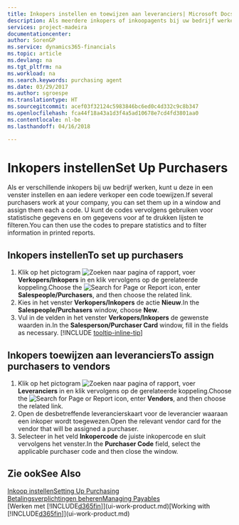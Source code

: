 ```yaml
---
title: Inkopers instellen en toewijzen aan leveranciers| Microsoft Docs
description: Als meerdere inkopers of inkoopagents bij uw bedrijf werken, kunt u deze voor statistische analyses organiseren.
services: project-madeira
documentationcenter: 
author: SorenGP
ms.service: dynamics365-financials
ms.topic: article
ms.devlang: na
ms.tgt_pltfrm: na
ms.workload: na
ms.search.keywords: purchasing agent
ms.date: 03/29/2017
ms.author: sgroespe
ms.translationtype: HT
ms.sourcegitcommit: acef03f32124c5983846bc6ed0c4d332c9c8b347
ms.openlocfilehash: fca44f18a43a1d3f4a5ad10678e7cd4fd3801aa0
ms.contentlocale: nl-be
ms.lasthandoff: 04/16/2018

---
```

# <a name="set-up-purchasers"></a><span data-ttu-id="fb679-103">Inkopers instellen</span><span class="sxs-lookup"><span data-stu-id="fb679-103">Set Up Purchasers</span></span>
<span data-ttu-id="fb679-104">Als er verschillende inkopers bij uw bedrijf werken, kunt u deze in een venster instellen en aan iedere verkoper een code toewijzen.</span><span class="sxs-lookup"><span data-stu-id="fb679-104">If several purchasers work at your company, you can set them up in a window and assign them each a code.</span></span> <span data-ttu-id="fb679-105">U kunt de codes vervolgens gebruiken voor statistische gegevens en om gegevens voor af te drukken lijsten te filteren.</span><span class="sxs-lookup"><span data-stu-id="fb679-105">You can then use the codes to prepare statistics and to filter information in printed reports.</span></span>

## <a name="to-set-up-purchasers"></a><span data-ttu-id="fb679-106">Inkopers instellen</span><span class="sxs-lookup"><span data-stu-id="fb679-106">To set up purchasers</span></span>
1. <span data-ttu-id="fb679-107">Klik op het pictogram ![Zoeken naar pagina of rapport](media/ui-search/search_small.png "pictogram Zoeken naar pagina of rapport"), voer **Verkopers/Inkopers** in en klik vervolgens op de gerelateerde koppeling.</span><span class="sxs-lookup"><span data-stu-id="fb679-107">Choose the ![Search for Page or Report](media/ui-search/search_small.png "Search for Page or Report icon") icon, enter **Salespeople/Purchasers**, and then choose the related link.</span></span>
2. <span data-ttu-id="fb679-108">Kies in het venster **Verkopers/Inkopers** de actie **Nieuw**.</span><span class="sxs-lookup"><span data-stu-id="fb679-108">In the **Salespeople/Purchasers** window, choose **New**.</span></span>
3. <span data-ttu-id="fb679-109">Vul in de velden in het venster **Verkopers/Inkopers** de gewenste waarden in.</span><span class="sxs-lookup"><span data-stu-id="fb679-109">In the **Salesperson/Purchaser Card** window, fill in the fields as necessary.</span></span> [!INCLUDE [tooltip-inline-tip](includes/tooltip-inline-tip_md.md)]

## <a name="to-assign-purchasers-to-vendors"></a><span data-ttu-id="fb679-110">Inkopers toewijzen aan leveranciers</span><span class="sxs-lookup"><span data-stu-id="fb679-110">To assign purchasers to vendors</span></span>
1. <span data-ttu-id="fb679-111">Klik op het pictogram ![Zoeken naar pagina of rapport](media/ui-search/search_small.png "pictogram Zoeken naar pagina of rapport"), voer **Leveranciers** in en klik vervolgens op de gerelateerde koppeling.</span><span class="sxs-lookup"><span data-stu-id="fb679-111">Choose the ![Search for Page or Report](media/ui-search/search_small.png "Search for Page or Report icon") icon, enter **Vendors**, and then choose the related link.</span></span>
2. <span data-ttu-id="fb679-112">Open de desbetreffende leverancierskaart voor de leverancier waaraan een inkoper wordt toegewezen.</span><span class="sxs-lookup"><span data-stu-id="fb679-112">Open the relevant vendor card for the vendor that will be assigned a purchaser.</span></span>
3. <span data-ttu-id="fb679-113">Selecteer in het veld **Inkopercode** de juiste inkopercode en sluit vervolgens het venster.</span><span class="sxs-lookup"><span data-stu-id="fb679-113">In the **Purchaser Code** field, select the applicable purchaser code and then close the window.</span></span>

## <a name="see-also"></a><span data-ttu-id="fb679-114">Zie ook</span><span class="sxs-lookup"><span data-stu-id="fb679-114">See Also</span></span>
[<span data-ttu-id="fb679-115">Inkoop instellen</span><span class="sxs-lookup"><span data-stu-id="fb679-115">Setting Up Purchasing</span></span>](purchasing-setup-purchasing.md)  
[<span data-ttu-id="fb679-116">Betalingsverplichtingen beheren</span><span class="sxs-lookup"><span data-stu-id="fb679-116">Managing Payables</span></span>](payables-manage-payables.md)  
<span data-ttu-id="fb679-117">[Werken met [!INCLUDE[d365fin](includes/d365fin_md.md)]](ui-work-product.md)</span><span class="sxs-lookup"><span data-stu-id="fb679-117">[Working with [!INCLUDE[d365fin](includes/d365fin_md.md)]](ui-work-product.md)</span></span>

